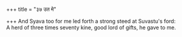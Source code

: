 +++
title = "३७ उत मे"

+++
And Syava too for me led forth a strong steed at Suvastu's ford:  
     A herd of three times seventy kine, good lord of gifts, he gave to me.